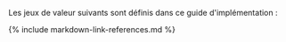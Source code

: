 Les jeux de valeur suivants sont définis dans ce guide d'implémentation :

{% include markdown-link-references.md %}